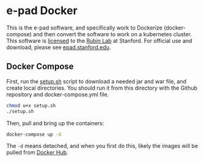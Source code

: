 # e-pad Docker

This is the e-pad software, and specifically work to Dockerize (docker-compose) and then convert the software to work on a kubernetes cluster. This software is [licensed](LICENSE) to the [Rubin Lab](https://rubinlab.stanford.edu) at Stanford. For official use and download, please see [epad.stanford.edu](https://epad.stanford.edu).

## Docker Compose

First, run the [setup.sh](setup.sh) script to download a needed jar and war file, and create local directories. You should run it from this directory with the Github repository and docker-compose.yml file.

```bash
chmod u+x setup.sh
./setup.sh
```

Then, pull and bring up the containers:

```bash
docker-compose up -d
```

The `-d` means detached, and when you first do this, likely the images will be pulled from [Docker Hub](https://hub.docker.com/u/rubinlab/).
